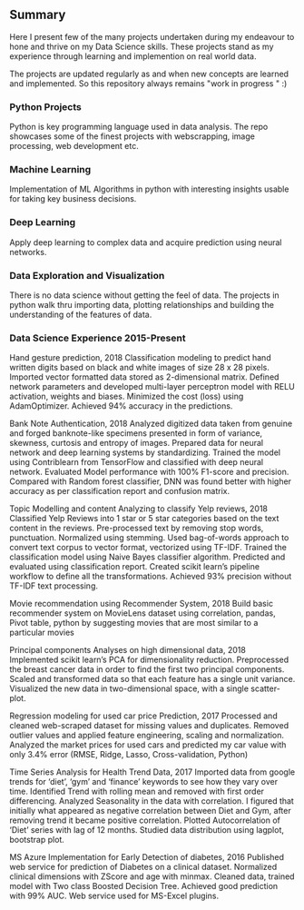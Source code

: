 ## Summary

Here I present few of the many projects undertaken during my endeavour to hone and thrive on my Data Science skills. These projects stand as my experience through learning and implemention on real world data. 

The projects are updated regularly as and when new concepts are learned and implemented. So this repository always remains "work in progress " :)

### Python Projects
Python is key programming language used in data analysis. The repo showcases some of the finest projects with webscrapping, image processing, web development etc. 

### Machine Learning
Implementation of ML Algorithms in python with interesting insights usable for taking key business decisions. 

### Deep Learning
Apply deep learning to complex data and acquire prediction using neural networks.
 
### Data Exploration and Visualization
There is no data science without getting the feel of data. The projects in python walk thru importing data, plotting relationships and building the understanding of the features of data.

### Data Science Experience                                                                                                2015-Present

Hand gesture prediction, 2018
Classification modeling to predict hand written digits based on black and white images of size 28 x 28 pixels. Imported vector formatted data stored as 2-dimensional matrix. Defined network parameters and developed multi-layer perceptron model with RELU activation, weights and biases. Minimized the cost (loss) using AdamOptimizer. Achieved 94% accuracy in the predictions. 

Bank Note Authentication, 2018 
Analyzed digitized data taken from genuine and forged banknote-like specimens presented in form of variance, skewness, curtosis and entropy of images. Prepared data for neural network and deep learning systems by standardizing. Trained the model using Contriblearn from TensorFlow and classified with deep neural network. Evaluated Model performance with 100% F1-score and precision. Compared with Random forest classifier, DNN was found better with higher accuracy as per classification report and confusion matrix. 

Topic Modelling and content Analyzing to classify Yelp reviews, 2018 
Classified Yelp Reviews into 1 star or 5 star categories based on the text content in the reviews. Pre-processed text by removing stop words, punctuation. Normalized using stemming. Used bag-of-words approach to convert text corpus to vector format, vectorized using TF-IDF. Trained the classification model using Naive Bayes classifier algorithm. Predicted and evaluated using classification report. Created scikit learn’s pipeline workflow to define all the transformations. Achieved 93% precision without TF-IDF text processing.  

Movie recommendation using Recommender System, 2018
Build basic recommender system on MovieLens dataset using correlation, pandas, Pivot table, python by suggesting movies that are most similar to a particular movies

Principal components Analyses on high dimensional data, 2018
Implemented scikit learn’s PCA for dimensionality reduction. Preprocessed the breast cancer data in order to find the first two principal components. Scaled and transformed data so that each feature has a single unit variance. Visualized the new data in two-dimensional space, with a single scatter-plot.

Regression modeling for used car price Prediction, 2017
Processed and cleaned web-scraped dataset for missing values and duplicates. Removed outlier values and applied feature engineering, scaling and normalization. Analyzed the market prices for used cars and predicted my car value with only 3.4% error (RMSE, Ridge, Lasso, Cross-validation, Python)

Time Series Analysis for Health Trend Data, 2017
Imported data from google trends for ‘diet’, ‘gym’ and ‘finance’ keywords to see how they vary over time. Identified Trend with rolling mean and removed with first order differencing. Analyzed Seasonality in the data with correlation. I figured that initially what appeared as negative correlation between Diet and Gym, after removing trend it became positive correlation. Plotted Autocorrelation of ‘Diet’ series with lag of 12 months. Studied data distribution using lagplot, bootstrap plot.

MS Azure Implementation for Early Detection of diabetes, 2016
Published web service for prediction of Diabetes on a clinical dataset. Normalized clinical dimensions with ZScore and age with minmax. Cleaned data, trained model with Two class Boosted Decision Tree. Achieved good prediction with 99% AUC. Web service used for MS-Excel plugins.
